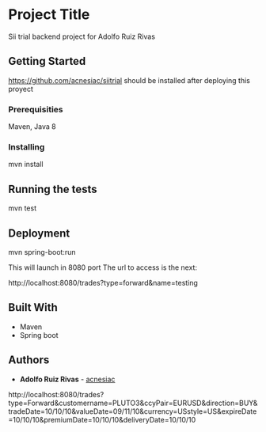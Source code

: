# Project Title

Sii trial backend project for Adolfo Ruiz Rivas

## Getting Started

https://github.com/acnesiac/siitrial should be installed after deploying this proyect

### Prerequisities

Maven, Java 8

### Installing

mvn install

## Running the tests

mvn test

## Deployment
mvn spring-boot:run

This will launch in 8080 port 
The url to access is the next:

http://localhost:8080/trades?type=forward&name=testing


## Built With


* Maven 
* Spring boot

## Authors

* **Adolfo Ruiz Rivas**  - [acnesiac](https://github.com/acnesiac)







http://localhost:8080/trades?type=Forward&customername=PLUTO3&ccyPair=EURUSD&direction=BUY&tradeDate=10/10/10&valueDate=09/11/10&currency=USstyle=US&expireDate=10/10/10&premiumDate=10/10/10&deliveryDate=10/10/10
